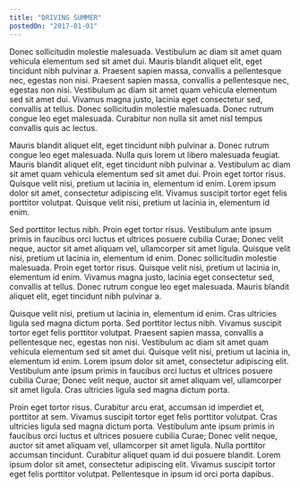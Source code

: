 ```yaml
---
title: "DRIVING SUMMER"
postedOn: "2017-01-01"
---
```


Donec sollicitudin molestie malesuada. Vestibulum ac diam sit amet quam vehicula elementum sed sit amet dui. Mauris blandit aliquet elit, eget tincidunt nibh pulvinar a. Praesent sapien massa, convallis a pellentesque nec, egestas non nisi. Praesent sapien massa, convallis a pellentesque nec, egestas non nisi. Vestibulum ac diam sit amet quam vehicula elementum sed sit amet dui. Vivamus magna justo, lacinia eget consectetur sed, convallis at tellus. Donec sollicitudin molestie malesuada. Donec rutrum congue leo eget malesuada. Curabitur non nulla sit amet nisl tempus convallis quis ac lectus.

Mauris blandit aliquet elit, eget tincidunt nibh pulvinar a. Donec rutrum congue leo eget malesuada. Nulla quis lorem ut libero malesuada feugiat. Mauris blandit aliquet elit, eget tincidunt nibh pulvinar a. Vestibulum ac diam sit amet quam vehicula elementum sed sit amet dui. Proin eget tortor risus. Quisque velit nisi, pretium ut lacinia in, elementum id enim. Lorem ipsum dolor sit amet, consectetur adipiscing elit. Vivamus suscipit tortor eget felis porttitor volutpat. Quisque velit nisi, pretium ut lacinia in, elementum id enim.

Sed porttitor lectus nibh. Proin eget tortor risus. Vestibulum ante ipsum primis in faucibus orci luctus et ultrices posuere cubilia Curae; Donec velit neque, auctor sit amet aliquam vel, ullamcorper sit amet ligula. Quisque velit nisi, pretium ut lacinia in, elementum id enim. Donec sollicitudin molestie malesuada. Proin eget tortor risus. Quisque velit nisi, pretium ut lacinia in, elementum id enim. Vivamus magna justo, lacinia eget consectetur sed, convallis at tellus. Donec rutrum congue leo eget malesuada. Mauris blandit aliquet elit, eget tincidunt nibh pulvinar a.

Quisque velit nisi, pretium ut lacinia in, elementum id enim. Cras ultricies ligula sed magna dictum porta. Sed porttitor lectus nibh. Vivamus suscipit tortor eget felis porttitor volutpat. Praesent sapien massa, convallis a pellentesque nec, egestas non nisi. Vestibulum ac diam sit amet quam vehicula elementum sed sit amet dui. Quisque velit nisi, pretium ut lacinia in, elementum id enim. Lorem ipsum dolor sit amet, consectetur adipiscing elit. Vestibulum ante ipsum primis in faucibus orci luctus et ultrices posuere cubilia Curae; Donec velit neque, auctor sit amet aliquam vel, ullamcorper sit amet ligula. Cras ultricies ligula sed magna dictum porta.

Proin eget tortor risus. Curabitur arcu erat, accumsan id imperdiet et, porttitor at sem. Vivamus suscipit tortor eget felis porttitor volutpat. Cras ultricies ligula sed magna dictum porta. Vestibulum ante ipsum primis in faucibus orci luctus et ultrices posuere cubilia Curae; Donec velit neque, auctor sit amet aliquam vel, ullamcorper sit amet ligula. Nulla porttitor accumsan tincidunt. Curabitur aliquet quam id dui posuere blandit. Lorem ipsum dolor sit amet, consectetur adipiscing elit. Vivamus suscipit tortor eget felis porttitor volutpat. Pellentesque in ipsum id orci porta dapibus.
